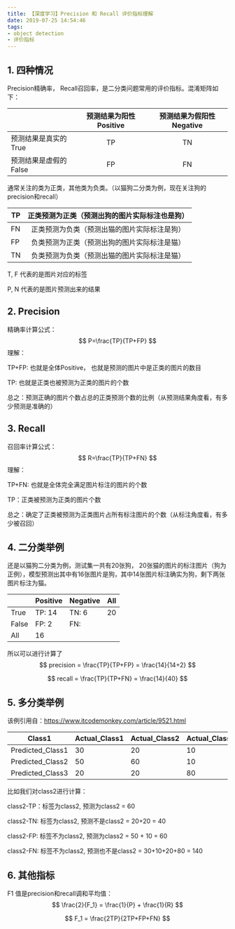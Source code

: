 ```yaml
---
title: 【深度学习】Precision 和 Recall 评价指标理解
date: 2019-07-25 14:54:46
tags: 
- object detection
- 评价指标
---
```



## 1. 四种情况

Precision精确率， Recall召回率，是二分类问题常用的评价指标。混淆矩阵如下：

|                        | 预测结果为阳性 Positive | 预测结果为假阳性 Negative |
| ---------------------- | :---------------------: | :-----------------------: |
| 预测结果是真实的 True  |           TP            |            TN             |
| 预测结果是虚假的 False |           FP            |            FN             |

通常关注的类为正类，其他类为负类。（以猫狗二分类为例，现在关注狗的precision和recall）

| TP   | 正类预测为正类（预测出狗的图片实际标注也是狗） |
| ---- | :--------------------------------------------: |
| FN   |  正类预测为负类（预测出猫的图片实际标注是狗）  |
| FP   |  负类预测为正类（预测出狗的图片实际标注是猫）  |
| TN   |  负类预测为负类（预测出猫的图片实际标注是猫）  |

T, F 代表的是图片对应的标签

P, N 代表的是图片预测出来的结果

## 2. Precision

精确率计算公式：
$$
P=\frac{TP}{TP+FP}
$$
理解：

TP+FP: 也就是全体Positive， 也就是预测的图片中是正类的图片的数目

TP: 也就是正类也被预测为正类的图片的个数

总之：预测正确的图片个数占总的正类预测个数的比例（从预测结果角度看，有多少预测是准确的）

## 3. Recall

召回率计算公式：
$$
R=\frac{TP}{TP+FN}
$$
理解：

TP+FN: 也就是全体完全满足图片标注的图片的个数

TP：正类被预测为正类的图片个数

总之：确定了正类被预测为正类图片占所有标注图片的个数（从标注角度看，有多少被召回）

## 4. 二分类举例

还是以猫狗二分类为例，测试集一共有20张狗， 20张猫的图片的标注图片（狗为正例），模型预测出其中有16张图片是狗，其中14张图片标注确实为狗，剩下两张图片标注为猫。

|       | Positive | Negative | All  |
| ----- | -------- | -------- | ---- |
| True  | TP: 14   | TN: 6    | 20   |
| False | FP: 2    | FN:      |      |
| All   | 16       |          |      |

所以可以进行计算了
$$
precision = \frac{TP}{TP+FP} = \frac{14}{14+2}
$$

$$
recall = \frac{TP}{TP+FN} = \frac{14}{40}
$$

## 5. 多分类举例

该例引用自：<https://www.itcodemonkey.com/article/9521.html>

| Class1           | Actual_Class1 | Actual_Class2 | Actual_Class3 |
| ---------------- | ------------- | ------------- | ------------- |
| Predicted_Class1 | 30            | 20            | 10            |
| Predicted_Class2 | 50            | 60            | 10            |
| Predicted_Class3 | 20            | 20            | 80            |

比如我们对class2进行计算：

class2-TP：标签为class2, 预测为class2  = 60

class2-TN:  标签为class2, 预测不是class2 = 20+20 = 40

class2-FP: 标签不为class2, 预测为class2 = 50 + 10 = 60

class2-FN: 标签不为class2, 预测也不是class2 = 30+10+20+80 = 140

## 6. 其他指标

F1 值是precision和recall调和平均值：
$$
\frac{2}{F_1} = \frac{1}{P} + \frac{1}{R}
$$

$$
F_1 = \frac{2TP}{2TP+FP+FN}
$$

